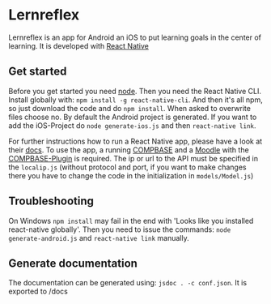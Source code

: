 # Lernreflex

Lernreflex is an app for Android an iOS to put learning goals in the center of learning. It is developed with
[React Native](https://facebook.github.io/react-native/)

## Get started
Before you get started you need [node](https://nodejs.org/).
Then you need the React Native CLI. Install globally with: `npm install -g react-native-cli`.
And then it's all npm, so just download the code and do `npm install`. When asked to overwrite files choose no. By default the Android project is generated. If you want to add the iOS-Project do `node generate-ios.js` and then `react-native link`.

For further instructions how to run a React Native app, please have a look at their [docs](https://facebook.github.io/react-native/).
To use the app, a running [COMPBASE](https://github.com/uzuzjmd/COMPBASE) and a [Moodle](https://github.com/moodle/moodle) with the [COMPBASE-Plugin](https://github.com/uzuzjmd/COMPBASE/tree/master/competence-lms-adaptors/moodle) is required. The ip or url to the API must be specified in the `localip.js` (without protocol and port, if you want to make changes there you have to change the code in the initialization in `models/Model.js`)

## Troubleshooting

On Windows `npm install` may fail in the end with 'Looks like you installed react-native globally'. Then you need to issue the commands:  `node generate-android.js` and `react-native link` manually.

## Generate documentation
The documentation can be generated using:
`jsdoc . -c conf.json`.
It is exported to /docs
